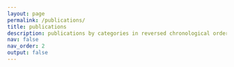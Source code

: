```yaml
---
layout: page
permalink: /publications/
title: publications
description: publications by categories in reversed chronological order. generated by jekyll-scholar.
nav: false
nav_order: 2
output: false
---
```


<!-- _pages/publications.md -->

<!-- Bibsearch Feature -->

<!-- { include bib_search.liquid } -->

<!-- <div class="publications"> -->

<!-- { bibliography } -->

</div>
